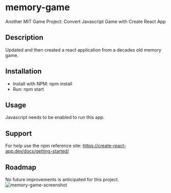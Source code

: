 # memory-game
Another MIT Game Project: Convert Javascript Game with Create React App

## Description
Updated and then created a react application from a decades old memory game.

## Installation
* Install with NPM: npm install 
* Run: npm start

## Usage
Javascript needs to be enabled to run this app.

## Support
For help use the npm reference site: https://create-react-app.dev/docs/getting-started/

## Roadmap
No future improvements is anticipated for this project.
![memory-game-screenshot](https://user-images.githubusercontent.com/99291782/165337113-04fb9429-c556-432f-a749-998a1e4f8a9e.png)
